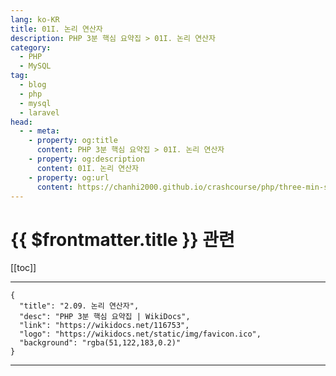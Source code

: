 ```yaml
---
lang: ko-KR
title: 01I. 논리 연산자
description: PHP 3분 핵심 요약집 > 01I. 논리 연산자
category: 
  - PHP
  - MySQL
tag: 
  - blog
  - php
  - mysql
  - laravel
head:
  - - meta:
    - property: og:title
      content: PHP 3분 핵심 요약집 > 01I. 논리 연산자
    - property: og:description
      content: 01I. 논리 연산자
    - property: og:url
      content: https://chanhi2000.github.io/crashcourse/php/three-min-summary/01-basics/01I.html
---
```


# {{ $frontmatter.title }} 관련

[[toc]]

---

```component VPCard
{
  "title": "2.09. 논리 연산자",
  "desc": "PHP 3분 핵심 요약집 | WikiDocs",
  "link": "https://wikidocs.net/116753",
  "logo": "https://wikidocs.net/static/img/favicon.ico",
  "background": "rgba(51,122,183,0.2)"
}
```

---

<TagLinks />